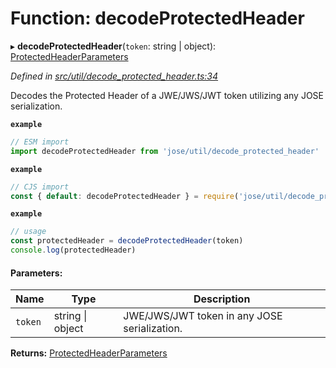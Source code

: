 # Function: decodeProtectedHeader

▸ **decodeProtectedHeader**(`token`: string \| object): [ProtectedHeaderParameters](../types/_util_decode_protected_header_.protectedheaderparameters.md)

*Defined in [src/util/decode_protected_header.ts:34](https://github.com/panva/jose/blob/v3.7.0/src/util/decode_protected_header.ts#L34)*

Decodes the Protected Header of a JWE/JWS/JWT token utilizing any JOSE serialization.

**`example`** 
```js
// ESM import
import decodeProtectedHeader from 'jose/util/decode_protected_header'
```

**`example`** 
```js
// CJS import
const { default: decodeProtectedHeader } = require('jose/util/decode_protected_header')
```

**`example`** 
```js
// usage
const protectedHeader = decodeProtectedHeader(token)
console.log(protectedHeader)
```

#### Parameters:

Name | Type | Description |
------ | ------ | ------ |
`token` | string \| object | JWE/JWS/JWT token in any JOSE serialization.  |

**Returns:** [ProtectedHeaderParameters](../types/_util_decode_protected_header_.protectedheaderparameters.md)
